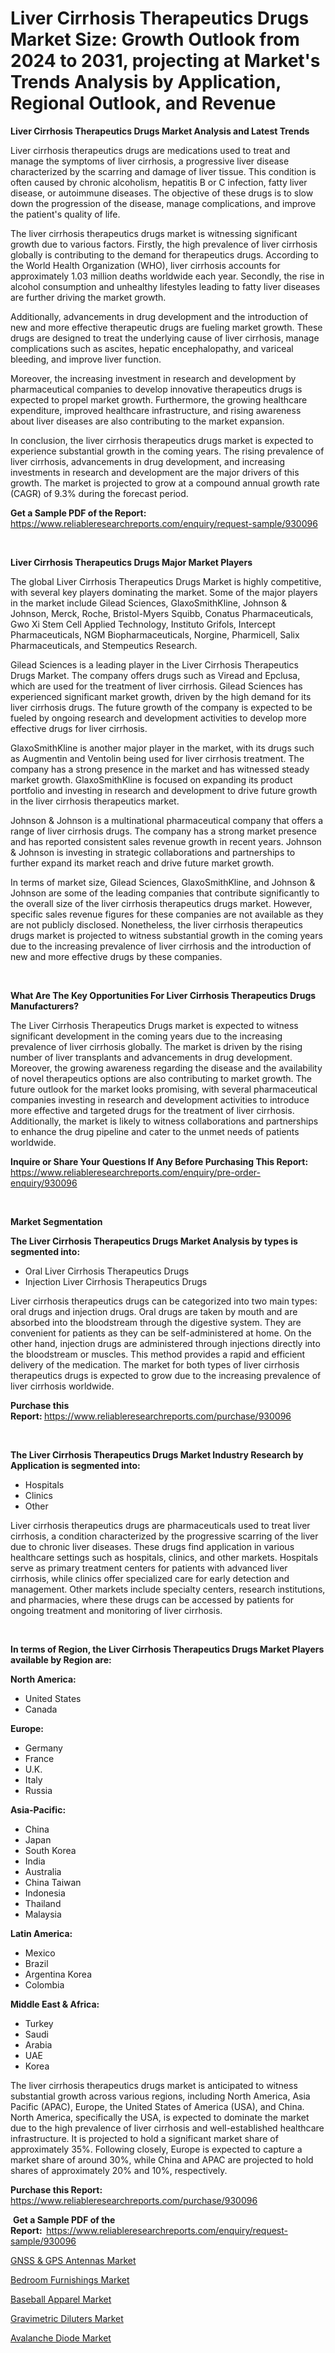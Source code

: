<p><h1>Liver Cirrhosis Therapeutics Drugs Market Size: Growth Outlook from 2024 to 2031, projecting at Market's Trends Analysis by Application, Regional Outlook, and Revenue</h1></p><p><strong>Liver Cirrhosis Therapeutics Drugs Market Analysis and Latest Trends</strong></p>
<p><p>Liver cirrhosis therapeutics drugs are medications used to treat and manage the symptoms of liver cirrhosis, a progressive liver disease characterized by the scarring and damage of liver tissue. This condition is often caused by chronic alcoholism, hepatitis B or C infection, fatty liver disease, or autoimmune diseases. The objective of these drugs is to slow down the progression of the disease, manage complications, and improve the patient's quality of life.</p><p>The liver cirrhosis therapeutics drugs market is witnessing significant growth due to various factors. Firstly, the high prevalence of liver cirrhosis globally is contributing to the demand for therapeutics drugs. According to the World Health Organization (WHO), liver cirrhosis accounts for approximately 1.03 million deaths worldwide each year. Secondly, the rise in alcohol consumption and unhealthy lifestyles leading to fatty liver diseases are further driving the market growth.</p><p>Additionally, advancements in drug development and the introduction of new and more effective therapeutic drugs are fueling market growth. These drugs are designed to treat the underlying cause of liver cirrhosis, manage complications such as ascites, hepatic encephalopathy, and variceal bleeding, and improve liver function.</p><p>Moreover, the increasing investment in research and development by pharmaceutical companies to develop innovative therapeutics drugs is expected to propel market growth. Furthermore, the growing healthcare expenditure, improved healthcare infrastructure, and rising awareness about liver diseases are also contributing to the market expansion.</p><p>In conclusion, the liver cirrhosis therapeutics drugs market is expected to experience substantial growth in the coming years. The rising prevalence of liver cirrhosis, advancements in drug development, and increasing investments in research and development are the major drivers of this growth. The market is projected to grow at a compound annual growth rate (CAGR) of 9.3% during the forecast period.</p></p>
<p><strong>Get a Sample PDF of the Report:&nbsp;</strong> <a href="https://www.reliableresearchreports.com/enquiry/request-sample/930096">https://www.reliableresearchreports.com/enquiry/request-sample/930096</a></p>
<p>&nbsp;</p>
<p><strong>Liver Cirrhosis Therapeutics Drugs Major Market Players</strong></p>
<p><p>The global Liver Cirrhosis Therapeutics Drugs Market is highly competitive, with several key players dominating the market. Some of the major players in the market include Gilead Sciences, GlaxoSmithKline, Johnson & Johnson, Merck, Roche, Bristol-Myers Squibb, Conatus Pharmaceuticals, Gwo Xi Stem Cell Applied Technology, Instituto Grifols, Intercept Pharmaceuticals, NGM Biopharmaceuticals, Norgine, Pharmicell, Salix Pharmaceuticals, and Stempeutics Research.</p><p>Gilead Sciences is a leading player in the Liver Cirrhosis Therapeutics Drugs Market. The company offers drugs such as Viread and Epclusa, which are used for the treatment of liver cirrhosis. Gilead Sciences has experienced significant market growth, driven by the high demand for its liver cirrhosis drugs. The future growth of the company is expected to be fueled by ongoing research and development activities to develop more effective drugs for liver cirrhosis. </p><p>GlaxoSmithKline is another major player in the market, with its drugs such as Augmentin and Ventolin being used for liver cirrhosis treatment. The company has a strong presence in the market and has witnessed steady market growth. GlaxoSmithKline is focused on expanding its product portfolio and investing in research and development to drive future growth in the liver cirrhosis therapeutics market.</p><p>Johnson & Johnson is a multinational pharmaceutical company that offers a range of liver cirrhosis drugs. The company has a strong market presence and has reported consistent sales revenue growth in recent years. Johnson & Johnson is investing in strategic collaborations and partnerships to further expand its market reach and drive future market growth.</p><p>In terms of market size, Gilead Sciences, GlaxoSmithKline, and Johnson & Johnson are some of the leading companies that contribute significantly to the overall size of the liver cirrhosis therapeutics drugs market. However, specific sales revenue figures for these companies are not available as they are not publicly disclosed. Nonetheless, the liver cirrhosis therapeutics drugs market is projected to witness substantial growth in the coming years due to the increasing prevalence of liver cirrhosis and the introduction of new and more effective drugs by these companies.</p></p>
<p>&nbsp;</p>
<p><strong>What Are The Key Opportunities For Liver Cirrhosis Therapeutics Drugs Manufacturers?</strong></p>
<p><p>The Liver Cirrhosis Therapeutics Drugs market is expected to witness significant development in the coming years due to the increasing prevalence of liver cirrhosis globally. The market is driven by the rising number of liver transplants and advancements in drug development. Moreover, the growing awareness regarding the disease and the availability of novel therapeutics options are also contributing to market growth. The future outlook for the market looks promising, with several pharmaceutical companies investing in research and development activities to introduce more effective and targeted drugs for the treatment of liver cirrhosis. Additionally, the market is likely to witness collaborations and partnerships to enhance the drug pipeline and cater to the unmet needs of patients worldwide.</p></p>
<p><strong>Inquire or Share Your Questions If Any Before Purchasing This Report:</strong> <a href="https://www.reliableresearchreports.com/enquiry/pre-order-enquiry/930096">https://www.reliableresearchreports.com/enquiry/pre-order-enquiry/930096</a></p>
<p>&nbsp;</p>
<p><strong>Market Segmentation</strong></p>
<p><strong>The Liver Cirrhosis Therapeutics Drugs Market Analysis by types is segmented into:</strong></p>
<p><ul><li>Oral Liver Cirrhosis Therapeutics Drugs</li><li>Injection Liver Cirrhosis Therapeutics Drugs</li></ul></p>
<p><p>Liver cirrhosis therapeutics drugs can be categorized into two main types: oral drugs and injection drugs. Oral drugs are taken by mouth and are absorbed into the bloodstream through the digestive system. They are convenient for patients as they can be self-administered at home. On the other hand, injection drugs are administered through injections directly into the bloodstream or muscles. This method provides a rapid and efficient delivery of the medication. The market for both types of liver cirrhosis therapeutics drugs is expected to grow due to the increasing prevalence of liver cirrhosis worldwide.</p></p>
<p><strong>Purchase this Report:&nbsp;</strong><a href="https://www.reliableresearchreports.com/purchase/930096">https://www.reliableresearchreports.com/purchase/930096</a></p>
<p>&nbsp;</p>
<p><strong>The Liver Cirrhosis Therapeutics Drugs Market Industry Research by Application is segmented into:</strong></p>
<p><ul><li>Hospitals</li><li>Clinics</li><li>Other</li></ul></p>
<p><p>Liver cirrhosis therapeutics drugs are pharmaceuticals used to treat liver cirrhosis, a condition characterized by the progressive scarring of the liver due to chronic liver diseases. These drugs find application in various healthcare settings such as hospitals, clinics, and other markets. Hospitals serve as primary treatment centers for patients with advanced liver cirrhosis, while clinics offer specialized care for early detection and management. Other markets include specialty centers, research institutions, and pharmacies, where these drugs can be accessed by patients for ongoing treatment and monitoring of liver cirrhosis.</p></p>
<p>&nbsp;</p>
<p><strong>In terms of Region, the Liver Cirrhosis Therapeutics Drugs Market Players available by Region are:</strong></p>
<p>
    <p> <strong> North America: </strong>
        <ul>
            <li>United States</li>
            <li>Canada</li>
        </ul>
        </p> 
    <p> <strong> Europe: </strong>
        <ul>
            <li>Germany</li>
            <li>France</li>
            <li>U.K.</li>
            <li>Italy</li>
            <li>Russia</li>
        </ul>
        </p> 
    <p> <strong> Asia-Pacific: </strong>
        <ul>
            <li>China</li>
            <li>Japan</li>
            <li>South Korea</li>
            <li>India</li>
            <li>Australia</li>
            <li>China Taiwan</li>
            <li>Indonesia</li>
            <li>Thailand</li>
            <li>Malaysia</li>
        </ul>
        </p> 
    <p> <strong> Latin America: </strong>
        <ul>
            <li>Mexico</li>
            <li>Brazil</li>
            <li>Argentina Korea</li>
            <li>Colombia</li>
        </ul>
        </p> 
    <p> <strong> Middle East & Africa: </strong>
        <ul>
            <li>Turkey</li>
            <li>Saudi</li>
            <li>Arabia</li>
            <li>UAE</li>
            <li>Korea</li>
        </ul>
    </p>
    </p>
<p><p>The liver cirrhosis therapeutics drugs market is anticipated to witness substantial growth across various regions, including North America, Asia Pacific (APAC), Europe, the United States of America (USA), and China. North America, specifically the USA, is expected to dominate the market due to the high prevalence of liver cirrhosis and well-established healthcare infrastructure. It is projected to hold a significant market share of approximately 35%. Following closely, Europe is expected to capture a market share of around 30%, while China and APAC are projected to hold shares of approximately 20% and 10%, respectively.</p></p>
<p><strong>Purchase this Report: </strong><a href="https://www.reliableresearchreports.com/purchase/930096">https://www.reliableresearchreports.com/purchase/930096</a></p>
<p>&nbsp;<strong>Get a Sample PDF of the Report:&nbsp;&nbsp;</strong><a href="https://www.reliableresearchreports.com/enquiry/request-sample/930096">https://www.reliableresearchreports.com/enquiry/request-sample/930096</a></p>
<p><strong></strong></p>
<p><p><a href="https://github.com/suaretopek9/Market-Research-Report-List-1/blob/main/gnss-gps-antennas-market.md">GNSS & GPS Antennas Market</a></p><p><a href="https://medium.com/@jasperkuhic2023/decoding-bedroom-furnishings-market-metrics-market-share-trends-and-growth-patterns-491e8982c48a">Bedroom Furnishings Market</a></p><p><a href="https://medium.com/@jasperkuhic2023/analyzing-baseball-apparel-market-global-industry-perspective-and-forecast-2024-to-2031-1cc83011a442">Baseball Apparel Market</a></p><p><a href="https://github.com/dimitrishawkinswaynenp91rgz/Market-Research-Report-List-1/blob/main/gravimetric-diluters-market.md">Gravimetric Diluters Market</a></p><p><a href="https://medium.com/@jeremyking767/decoding-avalanche-diode-market-metrics-market-share-trends-and-growth-patterns-51b9ed271216">Avalanche Diode Market</a></p></p>